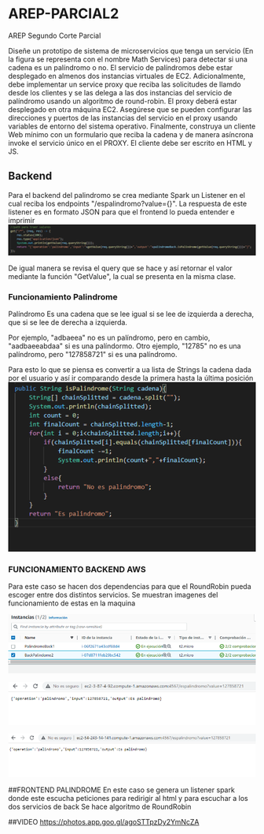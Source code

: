 # AREP-PARCIAL2
AREP Segundo Corte Parcial


Diseñe un prototipo de sistema de microservicios que tenga un servicio (En la figura se representa con el nombre Math Services) para detectar si una cadena es un palíndromo o no.  El servicio de palíndromos debe estar desplegado en almenos dos instancias virtuales de EC2. Adicionalmente, debe implementar un service proxy que reciba las solicitudes de llamdo desde los clientes  y se las delega a las dos instancias del servicio de palíndromo usando un algoritmo de round-robin. El proxy deberá estar desplegado en otra máquina EC2. Asegúrese que se pueden configurar las direcciones y puertos de las instancias del servicio en el proxy usando variables de entorno del sistema operativo.  Finalmente, construya un cliente Web mínimo con un formulario que reciba la cadena y de manera asíncrona invoke el servicio único en el PROXY. El cliente debe ser escrito en HTML y JS.


## Backend
Para el backend del palindromo se crea mediante Spark un Listener en el cual reciba los endpoints "/espalindromo?value={}". La respuesta de este listener es en formato JSON para que el frontend lo pueda entender e imprimir
![Image text](https://github.com/DiegoGonzalez2807/AREP-PARCIAL2/blob/master/images/PRIMERA.png)

De igual manera se revisa el query que se hace y así retornar el valor mediante la función "GetValue", la cual se presenta en la misma clase.

### Funcionamiento Palindrome
Palíndromo Es una cadena que se lee igual si se lee de izquierda a derecha, que si se lee de derecha a izquierda.

Por ejemplo, "adbaeea" no es un palíndromo, pero en cambio, "aadbaeeabdaa" si es una palíndormo.
Otro ejemplo, "12785" no es una palíndromo, pero "127858721" si es una palíndromo.


Para esto lo que se piensa es convertir a ua lista de Strings la cadena dada por el usuario y así ir comparando desde la primera hasta la última posición
![Image text](https://github.com/DiegoGonzalez2807/AREP-PARCIAL2/blob/master/images/SEGUNDA.png)


### FUNCIONAMIENTO BACKEND AWS

Para este caso se hacen dos dependencias para que el RoundRobin pueda escoger entre dos distintos servicios. Se muestran imagenes del funcionamiento de estas en la maquina

![Image text](https://github.com/DiegoGonzalez2807/AREP-PARCIAL2/blob/master/images/INSTANCIAS.png)


![Image text](https://github.com/DiegoGonzalez2807/AREP-PARCIAL2/blob/master/images/PRIMERA%20MAQUINA.png)


![Image text](https://github.com/DiegoGonzalez2807/AREP-PARCIAL2/blob/master/images/SEGUNDA%20MAQUINA.png)

##FRONTEND PALINDROME
En este caso se genera un listener spark donde este escucha peticiones para redirigir al html y para escuchar a los dos servicios de back 
Se hace algoritmo de RoundRobin 

##VIDEO
https://photos.app.goo.gl/agoSTTpzDy2YmNcZA
